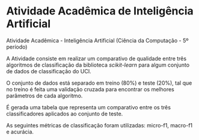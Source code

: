 # Atividade Acadêmica de Inteligência Artificial
Atividade Acadêmica - Inteligência Artificial (Ciência da Computação - 5º período)

A Atividade consiste em realizar um comparativo de qualidade entre três algoritmos de classificação da biblioteca <i>scikit-learn</i> para algum conjunto de dados de classificação do UCI.

O conjunto de dados está separado em treino (80%) e teste (20%), tal que no treino é feita uma validação cruzada para encontrar os melhores parâmetros de cada algoritmo.   

É gerada uma tabela que representa um comparativo entre os três classificadores aplicados ao conjunto de teste. 

As seguintes métricas de classificação foram utilizadas: micro-f1, macro-f1 e acurácia. 

